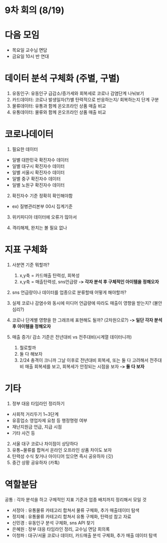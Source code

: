 # 9차 회의 (8/19)


# 다음 모임
- 목요일 교수님 면담
- 금요일 10시 반 연대


# 데이터 분석 구체화 (주별, 구별)
1. 유동인구: 유동인구 급감소/증가세와 회복세로 코로나 감염단계 나눠보기
2. 카드데이터: 코로나 발생일자(?)별 탄력적으로 반응하는지/ 회복하는지 단계 구분
3. 물류데이터: 유통과 함께 온오프라인 상품 매출 비교
4. 유통데이터: 물류와 함께 온오프라인 상품 매출 비교


# 코로나데이터 
1. 필요한 데이터
- 일별 대한민국 확진자수 데이터
- 일별 대구시 확진자수 데이터
- 일별 서울시 확진자수 데이터
- 일별 중구 확진자수 데이터
- 일별 노원구 확진자수 데이터

2. 확진자수 기준 정확히 확인해야함
- ex) 질병관리본부 00시 집계기준 

3. 위키피디아 데이터에 오류가 많아서 

4. 격리해제, 완치는 볼 필요 없나



# 지표 구체화
1. 사분면 기준 뭐할까?
    1)  x,y축 = 카드매출 탄력성, 회복성
    2)  x,y축 = 매출탄력성, sns언급량
**-> 각자 분석 후 구체적인 아이템을 정해오자**

2. sns 언급량이나 데이터를 업종으로 분류할때 어떻게 해야할까?

3. 실제 코로나 감염수와 동시에 미디어 언급량에 따라도 매출이 영향을 받는지? (불안심리?)

4. 코로나 단계별 영향을 한 그래프에 표현해도 될까? (2차원으로?)
**-> 일단 각자 분석 후 아이템을 정해오자**


5. 매출 증가/ 감소 기준은 전년대비 vs 전주대비(시계열 데이터니까)
    1) 뭘로할까
    2) 둘 다 해보자
    3) 2/24 충격이 크니까 그날 이후로 전년대비 회복세, 또는 둘 다 고려해서 전주대비 매출 회복세를 보고, 회복세가 안정되는 시점을 보자
**-> 둘 다 보자**


# 기타
1. 정부 대응 타임라인 정리하기
- 사회적 거리두기 1~3단계
- 유흥업소 영업자제 요청 등 행정명령 여부
- 재난지원금 언급, 지급 시점
- 기타 사건 등

2. 서울 대구 코로나 차이점이 상당하다
3. 유통~물류를 합쳐서 온라인 오프라인 상품 차이도 보자
4. 탄력성 수식 찾거나 아이디어 있으면 즉시 공유하자 (깃)
5. 중간 상황 공유하자 (카톡)



# 역할분담 

공통 : 각자 분석을 하고 구체적인 지표 기준과 업종 배치까지 정리해서 모일 것

- 서정아 : 유통물류 카테고리 합쳐서 물류 구체화, 추가 매출데이터 탐색
- 정지혜 : 유통물류 카테고리 합쳐서 유통 구체화, 탄력성 참고 자료
- 신민경 : 유동인구 분석 구체화, sns API 찾기
- 은혜원 : 정부 대응 타임라인 정리, 교수님 면담 회의록
- 이청파 : 대구/서울 코로나 데이터, 카드매출 분석 구체화, 추가 매출 데이터 탐색

